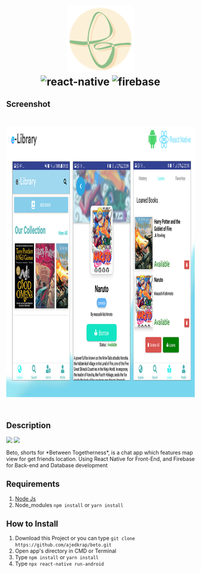 <h1 align="center" > 
<img height="180" src="https://raw.githubusercontent.com/ajedkrap/beto/master/logo.png" alt="logo" />
  <div/>
  <div>
<img height="60" src="https://www.asapdevelopers.com/wp-content/uploads/2017/11/react-native-banner-1024x300-e1510060053599-1.png" alt="react-native" />
    <img height="60" src="https://www.gstatic.com/devrel-devsite/prod/va2f579f943e40687d02fe75a771878e054c901286ea550f8e49c5efb402dac68/firebase/images/touchicon-180.png" alt="firebase" />
  </div>
</h1>

## Screenshot
<br/>
<p align="center">
   <img height="720" src="https://raw.githubusercontent.com/ajedkrap/eLibraryReactNative/master/banner.png" alt="banner"/>
</p>  
<br/>


## Description
[![](https://img.shields.io/badge/React--Native-v0.61.5-blue)](https://github.com/facebook/react-native)
[![](https://img.shields.io/badge/RN--Firebase-v8.2.0-orange)](https://rnfirebase.io/)

<div />
Beto, shorts for *Between Togetherness*, is a chat app which features map view for get friends location. Using React Native for Front-End, and Firebase for Back-end and Database development
<p align='justify'></p>

## Requirements

1. <a href="https://nodejs.org/en/download/">Node Js</a>
2. Node_modules `npm install` or `yarn install`

## How to Install

1. Download this Project or you can type `git clone https://github.com/ajedkrap/beto.git`
2. Open app's directory in CMD or Terminal
3. Type `npm install` or `yarn install`
4. Type `npx react-native run-android`
